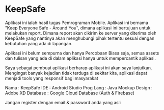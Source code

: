 # KeepSafe
Aplikasi ini ialah hasil tugas Pemrograman Mobile. Aplikasi ini bernama "Keep Everyone Safe - Around You", dimana aplikasi ini bertujuan untuk melakukan report. Dimana report akan dikirim ke server yang diterima oleh KeepSafe yang nantinya akan menghubungi pihak tertentu sesuai dengan kebutuhan yang ada di lapangan.

Aplikasi ini belum sempurna dan hanya Percobaan Biasa saja, semua assets dan tulisan yang ada di dalam aplikasi hanya untuk mempercantik aplikasi.

Saya sebagai pembuat aplikasi berharap aplikasi ini akan saya lanjutkan. Mengingat banyak kejadian tidak terduga di sekitar kita, aplikasi dapat menjadi tools yang responsif bagi masyarakat

Nama : KeepSafe
IDE : Android Studio
Prog Lang : Java
Mockup Design : Adobe XD
Database : Google Cloud Database (Auth & Firebase)

Jangan register dengan email & password anda yang asli
